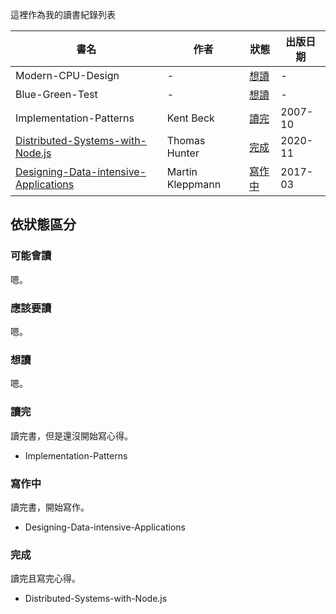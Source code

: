 這裡作為我的讀書紀錄列表

| 書名                                    | 作者             | 狀態     | 出版日期 |
| --------------------------------------- | ---------------- | -------- | -------- |
| Modern-CPU-Design                       | -                | [想讀]   | -        |
| Blue-Green-Test                         | -                | [想讀]   | -        |
| Implementation-Patterns                 | Kent Beck        | [讀完]   | 2007-10  |
| [Distributed-Systems-with-Node.js]      | Thomas Hunter    | [完成]   | 2020-11  |
| [Designing-Data-intensive-Applications] | Martin Kleppmann | [寫作中] | 2017-03  |

## 依狀態區分

### 可能會讀

嗯。

### 應該要讀

嗯。

### 想讀

嗯。

### 讀完

讀完書，但是還沒開始寫心得。

- Implementation-Patterns

### 寫作中

讀完書，開始寫作。

- Designing-Data-intensive-Applications

### 完成

讀完且寫完心得。

- Distributed-Systems-with-Node.js

[distributed-systems-with-node.js]: ./distributed-systems-with-node.js/introduction.md
[designing-data-intensive-applications]: ./designing-data-intensive-applications/introduction.md
[可能會讀]: #可能會讀
[應該要讀]: #應該要讀
[想讀]: #想讀
[讀完]: #讀完
[寫作中]: #寫作中
[完成]: #完成

